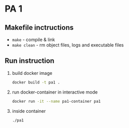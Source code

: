 # PA 1

## Makefile inctructions 
* `make` - compile & link
* `make clean` - rm object files, logs and executable files

## Run instruction

1. build docker image
    ```bash
    docker build -t pa1 .
    ```
2. run docker-container in interactive mode
    ```bash
    docker run -it --name pa1-container pa1
    ```
3. inside container
    ```bash
    ./pa1
    ```